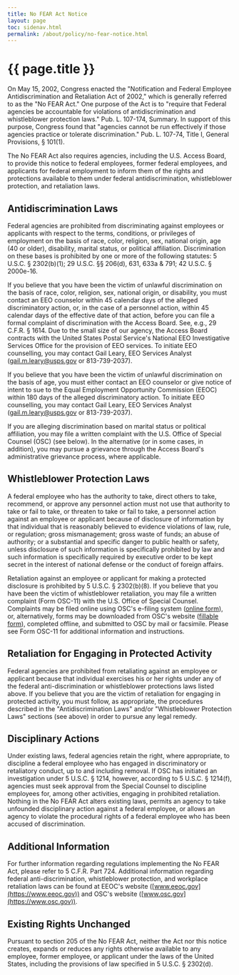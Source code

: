 ```yaml
---
title: No FEAR Act Notice
layout: page
toc: sidenav.html
permalink: /about/policy/no-fear-notice.html
---
```


# {{ page.title }}

On May 15, 2002, Congress enacted the "Notification and Federal Employee Antidiscrimination and Retaliation Act of 2002," which is generally referred to as the "No FEAR Act."  One purpose of the Act is to "require that Federal agencies be accountable for violations of antidiscrimination and whistleblower protection laws." Pub. L. 107-174, Summary. In support of this purpose, Congress found that "agencies cannot be run effectively if those agencies practice or tolerate discrimination." Pub. L. 107-74, Title I, General Provisions, § 101(1).

The No FEAR Act also requires agencies, including the U.S. Access Board, to provide this notice to federal employees, former federal employees, and applicants for federal employment to inform them of the rights and protections available to them under federal antidiscrimination, whistleblower protection, and retaliation laws.

## Antidiscrimination Laws

Federal agencies are prohibited from discriminating against employees or applicants with respect to the terms, conditions, or privileges of employment on the basis of race, color, religion, sex, national origin, age (40 or older), disability, marital status, or political affiliation. Discrimination on these bases is prohibited by one or more of the following statutes: 5 U.S.C. § 2302(b)(1); 29 U.S.C. §§ 206(d), 631, 633a & 791; 42 U.S.C. § 2000e-16.

If you believe that you have been the victim of unlawful discrimination on the basis of race, color, religion, sex, national origin, or disability, you must contact an EEO counselor within 45 calendar days of the alleged discriminatory action, or, in the case of a personnel action, within 45 calendar days of the effective date of that action, before you can file a formal complaint of discrimination with the Access Board.  See, e.g., 29 C.F.R. § 1614. Due to the small size of our agency, the Access Board contracts with the United States Postal Service's National EEO Investigative Services Office for the provision of EEO services.  To initiate EEO counselling, you may contact Gail Leary, EEO Services Analyst (<gail.m.leary@usps.gov> or 813-739-2037).

If you believe that you have been the victim of unlawful discrimination on the basis of age, you must either contact an EEO counselor or give notice of intent to sue to the Equal Employment Opportunity Commission (EEOC) within 180 days of the alleged discriminatory action.  To initiate EEO counselling, you may contact Gail Leary, EEO Services Analyst (<gail.m.leary@usps.gov> or 813-739-2037).

If you are alleging discrimination based on marital status or political affiliation, you may file a written complaint with the U.S. Office of Special Counsel (OSC) (see below).  In the alternative (or in some cases, in addition), you may pursue a grievance through the Access Board's administrative grievance process, where applicable.

## Whistleblower Protection Laws

A federal employee who has the authority to take, direct others to take, recommend, or approve any personnel action must not use that authority to take or fail to take, or threaten to take or fail to take, a personnel action against an employee or applicant because of disclosure of information by that individual that is reasonably believed to evidence violations of law, rule, or regulation; gross mismanagement; gross waste of funds; an abuse of authority; or a substantial and specific danger to public health or safety, unless disclosure of such information is specifically prohibited by law and such information is specifically required by executive order to be kept secret in the interest of national defense or the conduct of foreign affairs.

Retaliation against an employee or applicant for making a protected disclosure is prohibited by 5 U.S.C. § 2302(b)(8).  If you believe that you have been the victim of whistleblower retaliation, you may file a written complaint (Form OSC-11) with the U.S. Office of Special Counsel.  Complaints may be filed online using OSC's e-filing system ([online form](https://osc.gov/pages/file-complaint.aspx)), or, alternatively, forms may be downloaded from OSC's website ([fillable form](https://osc.gov/Resources/osc11.pdf)), completed offline, and submitted to OSC by mail or facsimile. Please see Form OSC-11 for additional information and instructions.

## Retaliation for Engaging in Protected Activity

Federal agencies are prohibited from retaliating against an employee or applicant because that individual exercises his or her rights under any of the federal anti-discrimination or whistleblower protections laws listed above.  If you believe that you are the victim of retaliation for engaging in protected activity, you must follow, as appropriate, the procedures described in the "Antidiscrimination Laws" and/or "Whistleblower Protection Laws" sections (see above) in order to pursue any legal remedy.

## Disciplinary Actions

Under existing laws, federal agencies retain the right, where appropriate, to discipline a federal employee who has engaged in discriminatory or retaliatory conduct, up to and including removal.  If OSC has initiated an investigation under 5 U.S.C. § 1214, however, according to 5 U.S.C. § 1214(f), agencies must seek approval from the Special Counsel to discipline employees for, among other activities, engaging in prohibited retaliation.  Nothing in the No FEAR Act alters existing laws, permits an agency to take unfounded disciplinary action against a federal employee, or allows an agency to violate the procedural rights of a federal employee who has been accused of discrimination.

## Additional Information

For further information regarding regulations implementing the No FEAR Act, please refer to 5 C.F.R. Part 724.  Additional information regarding federal anti-discrimination, whistleblower protection, and workplace retaliation laws can be found at EEOC's website ([www.eeoc.gov](https://www.eeoc.gov)) and OSC's website ([www.osc.gov](https://www.osc.gov)).

## Existing Rights Unchanged

Pursuant to section 205 of the No FEAR Act, neither the Act nor this notice creates, expands or reduces any rights otherwise available to any employee, former employee, or applicant under the laws of the United States, including the provisions of law specified in 5 U.S.C. § 2302(d).
